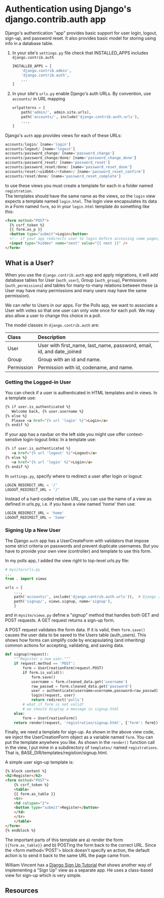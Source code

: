 # Authentication using Django's django.contrib.auth app

Django's authentication "app" provides basic support for user login, logout, sign-up,
and password reset.  It also provides basic model for storing using info in a database table.

1. In your site's `settings.py` file check that INSTALLED_APPS includes `django.contrib.auth`
    ```python
    INSTALLED_APPS = [
        'django.contrib.admin',
        'django.contrib.auth',
        ...
    ]
    ```
2. In your site's `urls.py` enable Django's auth URLs.  By convention, use `accounts/` in URL mapping
    ```python
    urlpatterns = [
        path('admin/', admin.site.urls),
        path('accounts/', include('django.contrib.auth.urls'),
        ...,
    ]
    ```

Django's `auth` app provides views for each of these URLs:
```python
accounts/login/ [name='login']
accounts/logout/ [name='logout']
accounts/password_change/ [name='password_change']
accounts/password_change/done/ [name='password_change_done']
accounts/password_reset/ [name='password_reset']
accounts/password_reset/done/ [name='password_reset_done']
accounts/reset/<uidb64>/<token>/ [name='password_reset_confirm']
accounts/reset/done/ [name='password_reset_complete']
```
to use these views you must create a template for each in a folder named `registration`.  
The templates should have the same name as the views, so the `login` view 
expects a template named `login.html`.  The login view encapsulates its data in a Form named `form`,
so in your `login.html` template do something like this:
```html
<form method="POST">
  {% csrf_token %}
  {{ form.as_p }}
  <button type="submit">Login</button>
  <!-- if your app redirects user to login before accessing some pages, then next contains return url -->
  <input type="hidden" name="next" value="{{ next }}" />
</form>
```

## What is a User?

When you use the `django.contrib.auth` app and apply migrations, it will
add database tables for User (`auth_user`), Group (`auth_group`), Permissions (`auth_permissions`) and tables for many-to-many relations between these 
(a User may have many permissions and many users may have the same permission).

We can refer to Users in our apps.  For the Polls app, we want to associate
a User with votes so that one user can only vote once for each poll.
We may also allow a user to change this choice in a poll.

The model classes in `django.contrib.auth` are:

| Class   | Description      |
|:--------|:-----------------|
| User    | User with first_name, last_name, password, email, id, and date_joined |
| Group   | Group with an id and name. |
| Permission | Permission with id, codename, and name. |

### Getting the Logged-in User

You can check if a user is authenticated in HTML templates and in views.
In a template use:
```html
{% if user.is_authenticated %}
   Welcome back, {% user.username %}
{% else %}
   Please <a href="{% url 'login' %}">Login</a>
{% endif %}
```

If your app has a navbar on the left side you might use offer context-senstive
login-logout links:
In a template use:
```html
{% if user.is_authenticated %}
   <a href="{% url 'logout' %}">Logout</a>
{% else %}
   <a href="{% url 'login' %}">Login</a>
{% endif %}
```
In `settings.py`, specify where to redirect a user after login or logout:
```python
LOGIN_REDIRECT_URL = '/'
LOGOUT_REDIRECT_URL = '/'
```
Instead of a hard-coded relative URL, you can use the name of a view as defined in urls.py, i.e. if you have a view named 'home' then use:
```python
LOGIN_REDIRECT_URL = 'home'
LOGOUT_REDIRECT_URL = 'home'
```

### Signing Up a New User

The Django `auth` app has a UserCreateForm with validators that impose some strict criteria on passwords and prevent duplicate usernames.  But you have to provide
your own view (controller) and template to use this form.

In my polls app, I added the view right to top-level urls.py file:
```python
# mysite/urls.py
...
from . import views

urls = [
    ...,
    path('accounts/', include('django.contrib.auth.urls')),  # Django auth app
    path('signup/', views.signup, name='signup'),
    ]
```
and in `mysite/views.py` define a "signup" method that handles both GET and POST requests.  A GET request returns a sign-up form.  

A POST request validates the form data.  If it is valid, then `form.save()` causes the user data to be saved to the Users table (auth_users).  This shows how
forms can simplify code by encapsulating (and inheriting) common actions for
accepting, validating, and saving data.
```python
def signup(request):
    """Register a new user."""
    if request.method == 'POST':
        form = UserCreationForm(request.POST)
        if form.is_valid():
            form.save()
            username = form.cleaned_data.get('username')
            raw_passwd = form.cleaned_data.get('password')
            user = authenticate(username=username,password=raw_passwd)
            login(request, user)
            return redirect('polls')
        # what if form is not valid?
        # we should display a message in signup.html
    else:
        form = UserCreationForm()
    return render(request, 'registration/signup.html', {'form': form})
```

Finally, we need a template for sign-up.  As shown in the above view code,
we inject the UserCreationForm object as a variable named `form`.
You can put the template anywhere you like. As shown in the `render()` function call in the view, I put mine in a subdirectory of `templates/` named `registrations`.  That is, BASE_DIR/templates/registion/signup.html.

A simple user sign-up template is:
```html
{% block content %}
<h2>Register</h2>
<form method="POST">
    {% csrf_token %}
    <table>
    {{ form.as_table }}
    <tr>
    <td colspan="2">
    <button type="submit">Register</button>
    </td>
    </tr>
    </table>
</form>
{% endblock %}
```
The important parts of this template are a) render the form `{{form.as_table}}`
and b) POSTing the form back to the correct URL.  Since the &lt;form method='POST'&gt; block doesn't specify an action, the default action is to send it back to the same URL the page came from.


William Vincent has a
[Django Sign Up Tutorial][signup_tutorial] that shows another way of implementing a "Sign Up"
view as a separate app.  He uses a class-based view for sign-up which is very simple.



## Resources

[auth_tutorial]: https://wsvincent.com/django-user-authentication-tutorial-login-and-logout/
[signup_tutorial]: https://wsvincent.com/django-user-authentication-tutorial-signup/
